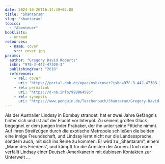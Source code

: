 ```yaml
---
date: 2024-10-26T16:14:39+02:00
title: "Shantaram"
slug: "shantaram"
topics:
  - "Abenteuer"
booklists:
  - unread
resources:
  - name: cover
    src: cover.jpg
params:
  author: "Gregory David Roberts"
  isbn: "978-3-442-47308-3"
  publishingYear: "2010"
  references:
    - rel: cover
      uri: "https://portal.dnb.de/opac/mvb/cover?isbn=978-3-442-47308-3"
    - rel: permalink
      uri: "https://d-nb.info/998864595"
    - rel: synopsis
      uri: "https://www.penguin.de/Taschenbuch/Shantaram/Gregory-David-Roberts/Goldmann/e276685.rhd"
---
```


Als der Australier Lindsay in Bombay strandet, hat er zwei Jahre Gefängnis 
hinter sich und ist auf der Flucht vor Interpol. Zu seinem großen Glück 
begegnet er dem jungen Inder Prabaker, der ihn unter seine Fittiche nimmt. Auf 
ihren Streifzügen durch die exotische Metropole schließen die beiden eine 
innige Freundschaft, und Lindsay lernt nicht nur die Landessprache, sondern 
auch, mit sich ins Reine zu kommen: Er wird zu „Shantaram“, einem „Mann des 
Friedens“, und kämpft für die Ärmsten der Armen. Doch dann verfällt Lindsay 
einer Deutsch-Amerikanerin mit dubiosen Kontakten zur Unterwelt …
